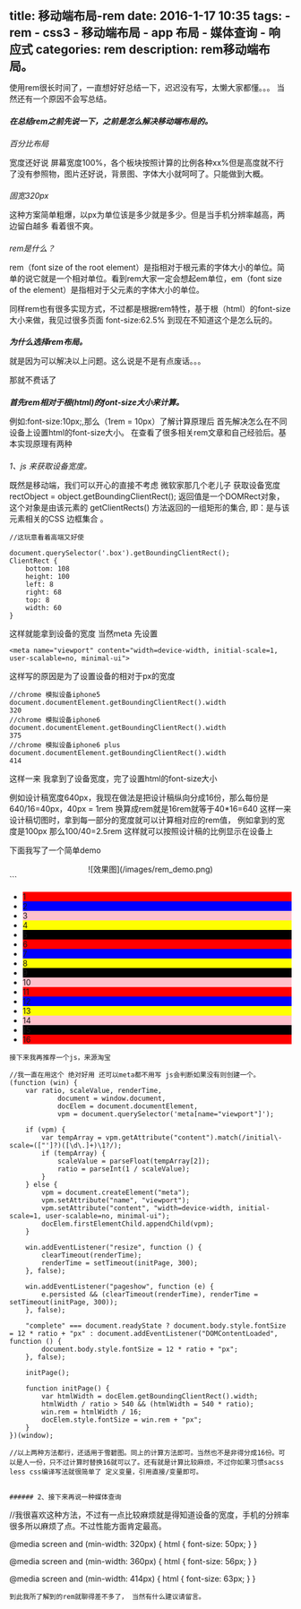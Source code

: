 title: 移动端布局-rem
date: 2016-1-17 10:35
tags:
      - rem
      - css3
      - 移动端布局
      - app 布局
      - 媒体查询
      - 响应式
categories: rem
description: rem移动端布局。
---

使用rem很长时间了，一直想好好总结一下，迟迟没有写，太懒大家都懂。。。 当然还有一个原因不会写总结。


##### 在总结rem之前先说一下，之前是怎么解决移动端布局的。

###### 百分比布局
宽度还好说 屏幕宽度100%，各个板块按照计算的比例各种xx%但是高度就不行了没有参照物，图片还好说，背景图、字体大小就呵呵了。只能做到大概。

###### 固宽320px
这种方案简单粗爆，以px为单位该是多少就是多少。但是当手机分辨率越高，两边留白越多 看着很不爽。
###### rem是什么？
rem（font size of the root element）是指相对于根元素的字体大小的单位。简单的说它就是一个相对单位。看到rem大家一定会想起em单位，em（font size of the element）是指相对于父元素的字体大小的单位。

同样rem也有很多实现方式，不过都是根据rem特性，基于根（html）的font-size大小来做，我见过很多页面 font-size:62.5% 到现在不知道这个是怎么玩的。

##### 为什么选择rem布局。
就是因为可以解决以上问题。这么说是不是有点废话。。。

那就不费话了

##### 首先rem相对于根(html)的font-size大小来计算。

例如:font-size:10px;,那么（1rem = 10px）了解计算原理后
首先解决怎么在不同设备上设置html的font-size大小。
在查看了很多相关rem文章和自己经验后。基本实现原理有两种
###### 1、js 来获取设备宽度。
既然是移动端，我们可以开心的直接不考虑 微软家那几个老儿子
获取设备宽度 rectObject = object.getBoundingClientRect();
返回值是一个DOMRect对象，这个对象是由该元素的 getClientRects() 方法返回的一组矩形的集合, 即：是与该元素相关的CSS 边框集合 。
```
//这玩意看着高端又好使

document.querySelector('.box').getBoundingClientRect();
ClientRect {
    bottom: 108
    height: 100
    left: 8
    right: 68
    top: 8
    width: 60
}
```
这样就能拿到设备的宽度 当然meta 先设置
```
<meta name="viewport" content="width=device-width, initial-scale=1, user-scalable=no, minimal-ui">
```
这样写的原因是为了设置设备的相对于px的宽度

```
//chrome 模拟设备iphone5
document.documentElement.getBoundingClientRect().width
320
//chrome 模拟设备iphone6
document.documentElement.getBoundingClientRect().width
375
//chrome 模拟设备iphone6 plus
document.documentElement.getBoundingClientRect().width
414

```

这样一来 我拿到了设备宽度，完了设置html的font-size大小

例如设计稿宽度640px，我现在做法是把设计稿纵向分成16份，那么每份是640/16=40px，40px = 1rem
换算成rem就是16rem就等于40*16=640 这样一来设计稿切图时，拿到每一部分的宽度就可以计算相对应的rem值，
例如拿到的宽度是100px  那么100/40=2.5rem 这样就可以按照设计稿的比例显示在设备上

下面我写了一个简单demo

<center>
![效果图](/images/rem_demo.png)
</center>
```
<!DOCTYPE html>
<html>

<head>
    <meta charset="utf-8">
    <title></title>
    <meta name="viewport" content="width=device-width, initial-scale=1, user-scalable=no, minimal-ui">
    <script type="text/javascript">
    window.onload = function(){
        (function() {
            var docElem = document.documentElement;
            docElem.style.fontSize = docElem.getBoundingClientRect().width / 16 + "px";
        })()
    };
    </script>
</head>
<style media="screen">
    * {
        margin: 0;
        padding: 0;
    }

    li {
        width: 1rem;
        height: 100%;
        float: left;
        list-style: none;
        text-align: center;
        color: #fff;
    }

    li:nth-child(1) {
        background: red;
    }

    li:nth-child(2) {
        background: blue;
    }

    li:nth-child(3) {
        background: pink;
    }

    li:nth-child(4) {
        background: yellow;
    }

    li:nth-child(5) {
        background: black;
    }

    li:nth-child(6) {
        background: red;
    }

    li:nth-child(7) {
        background: blue;
    }

    li:nth-child(8) {
        background: yellow;
    }

    li:nth-child(9) {
        background: black;
    }

    li:nth-child(10) {
        background: pink;
    }

    li:nth-child(11) {
        background: red;
    }

    li:nth-child(12) {
        background: blue;
    }

    li:nth-child(13) {
        background: yellow;
    }

    li:nth-child(14) {
        background: pink;
    }

    li:nth-child(15) {
        background: black;
    }

    li:nth-child(16) {
        background: red;
    }
</style>

<body>
    <ul>
        <li>1</li>
        <li>2</li>
        <li>3</li>
        <li>4</li>
        <li>5</li>
        <li>6</li>
        <li>7</li>
        <li>8</li>
        <li>9</li>
        <li>10</li>
        <li>11</li>
        <li>12</li>
        <li>13</li>
        <li>14</li>
        <li>15</li>
        <li>16</li>
    </ul>
</body>

</html>

```
接下来我再推荐一个js，来源淘宝
```
    //我一直在用这个 绝对好用 还可以meta都不用写 js会判断如果没有则创建一个。
    (function (win) {
        var ratio, scaleValue, renderTime,
                document = window.document,
                docElem = document.documentElement,
                vpm = document.querySelector('meta[name="viewport"]');

        if (vpm) {
            var tempArray = vpm.getAttribute("content").match(/initial\-scale=(["']?)([\d\.]+)\1?/);
            if (tempArray) {
                scaleValue = parseFloat(tempArray[2]);
                ratio = parseInt(1 / scaleValue);
            }
        } else {
            vpm = document.createElement("meta");
            vpm.setAttribute("name", "viewport");
            vpm.setAttribute("content", "width=device-width, initial-scale=1, user-scalable=no, minimal-ui");
            docElem.firstElementChild.appendChild(vpm);
        }

        win.addEventListener("resize", function () {
            clearTimeout(renderTime);
            renderTime = setTimeout(initPage, 300);
        }, false);

        win.addEventListener("pageshow", function (e) {
            e.persisted && (clearTimeout(renderTime), renderTime = setTimeout(initPage, 300));
        }, false);

        "complete" === document.readyState ? document.body.style.fontSize = 12 * ratio + "px" : document.addEventListener("DOMContentLoaded", function () {
            document.body.style.fontSize = 12 * ratio + "px";
        }, false);

        initPage();

        function initPage() {
            var htmlWidth = docElem.getBoundingClientRect().width;
            htmlWidth / ratio > 540 && (htmlWidth = 540 * ratio);
            win.rem = htmlWidth / 16;
            docElem.style.fontSize = win.rem + "px";
        }
    })(window);

    //以上两种方法都行，还适用于雪碧图。同上的计算方法即可。当然也不是非得分成16份。可以是人一份，只不过计算时替换16就可以了。还有就是计算比较麻烦，不过你如果习惯sacss less css编译写法就很简单了 定义变量，引用直接/变量即可。
```

###### 2、接下来再说一种媒体查询

```
//我很喜欢这种方法，不过有一点比较麻烦就是得知道设备的宽度，手机的分辨率很多所以麻烦了点。不过性能方面肯定最高。

@media screen and (min-width: 320px) {
    html {
        font-size: 50px;
    }
}

@media screen and (min-width: 360px) {
    html {
        font-size: 56px;
    }
}

@media screen and (min-width: 414px) {
    html {
        font-size: 63px;
    }
}

```
到此我所了解到的rem就聊得差不多了， 当然有什么建议请留言。
